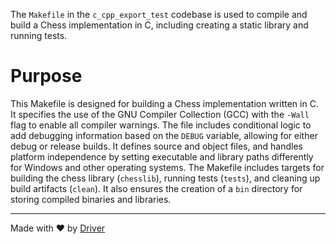 <!--------------------------------------------------------------------------------->
<!-- IMPORTANT: This file is auto-generated by Driver (https://driver.ai). -------->
<!-- Manual edits may be overwritten on future commits. --------------------------->
<!--------------------------------------------------------------------------------->

The `Makefile` in the `c_cpp_export_test` codebase is used to compile and build a Chess implementation in C, including creating a static library and running tests.

# Purpose
This Makefile is designed for building a Chess implementation written in C. It specifies the use of the GNU Compiler Collection (GCC) with the `-Wall` flag to enable all compiler warnings. The file includes conditional logic to add debugging information based on the `DEBUG` variable, allowing for either debug or release builds. It defines source and object files, and handles platform independence by setting executable and library paths differently for Windows and other operating systems. The Makefile includes targets for building the chess library (`chesslib`), running tests (`tests`), and cleaning up build artifacts (`clean`). It also ensures the creation of a `bin` directory for storing compiled binaries and libraries.

---
Made with ❤️ by [Driver](https://www.driver.ai/)